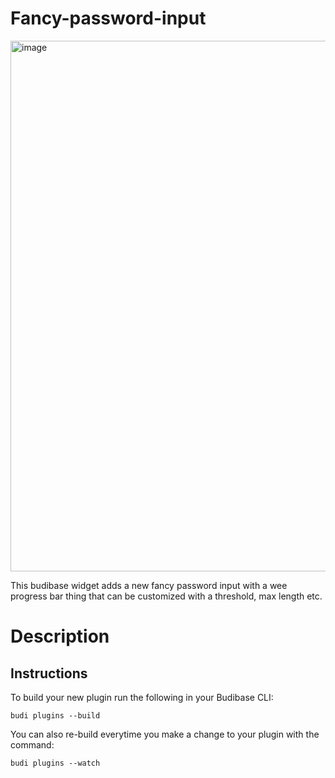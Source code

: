 # Fancy-password-input

<img width="849" alt="image" src="https://user-images.githubusercontent.com/8438991/193413194-e00d3b6d-b7bb-4442-9f78-9f737290aa2b.png">

This budibase widget adds a new fancy password input with a wee progress bar thing
that can be customized with a threshold, max length etc.

# Description

## Instructions

To build your new  plugin run the following in your Budibase CLI:
```
budi plugins --build
```

You can also re-build everytime you make a change to your plugin with the command:
```
budi plugins --watch
```
